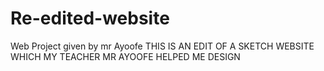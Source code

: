 # Re-edited-website
Web Project given by mr Ayoofe
THIS IS AN EDIT OF A SKETCH WEBSITE WHICH MY TEACHER MR AYOOFE HELPED ME DESIGN
